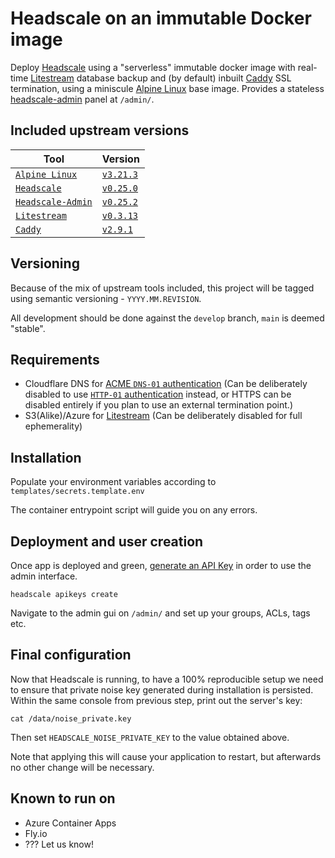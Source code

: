 # Headscale on an immutable Docker image

Deploy [Headscale][headscale] using a "serverless" immutable docker image with real-time [Litestream][litestream] database backup and (by default) inbuilt [Caddy][caddy] SSL termination, using a miniscule [Alpine Linux][alpine-linux] base image. Provides a stateless [headscale-admin][headscale-admin] panel at `/admin/`.

## Included upstream versions

| Tool | Version |
|---|---|
| [`Alpine Linux`][alpine-linux] | [`v3.21.3`](https://git.alpinelinux.org/aports/log/?h=v3.21.3)
| [`Headscale`][headscale] | [`v0.25.0`](https://github.com/juanfont/headscale/releases/tag/v0.25.0) |
| [`Headscale-Admin`][headscale-admin] | [`v0.25.2`](https://github.com/GoodiesHQ/headscale-admin/releases/tag/v0.25.2) |
| [`Litestream`][litestream] | [`v0.3.13`](https://github.com/benbjohnson/litestream/releases/tag/v0.3.13) |
| [`Caddy`][caddy] | [`v2.9.1`](https://github.com/caddyserver/caddy/releases/tag/v2.9.1) |


## Versioning

Because of the mix of upstream tools included, this project will be tagged using semantic versioning - `YYYY.MM.REVISION`.

All development should be done against the `develop` branch, `main` is deemed "stable".

## Requirements

* Cloudflare DNS for [ACME `DNS-01` authentication][dns-01-challenge] (Can be deliberately disabled to use [`HTTP-01` authentication][http-01-challenge] instead, or HTTPS can be disabled entirely if you plan to use an external termination point.)
* S3(Alike)/Azure for [Litestream][litestream] (Can be deliberately disabled for full ephemerality)

## Installation

Populate your environment variables according to `templates/secrets.template.env`

The container entrypoint script will guide you on any errors.

## Deployment and user creation

Once app is deployed and green, [generate an API Key][headscale-usage] in order to use the admin interface.

```console
headscale apikeys create
```

Navigate to the admin gui on `/admin/` and set up your groups, ACLs, tags etc.

## Final configuration

Now that Headscale is running, to have a 100% reproducible setup we need to ensure that private noise key generated during installation is persisted. Within the same console from previous step, print out the server's key:

```console
cat /data/noise_private.key
```

Then set `HEADSCALE_NOISE_PRIVATE_KEY` to the value obtained above.

Note that applying this will cause your application to restart, but afterwards no other change will be necessary.

## Known to run on

* Azure Container Apps
* Fly.io
* ??? Let us know!

[headscale]: https://github.com/juanfont/headscale
[litestream]: https://litestream.io/
[headscale-admin]: https://github.com/GoodiesHQ/headscale-admin
[alpine-linux]: https://www.alpinelinux.org/
[dns-01-challenge]: https://letsencrypt.org/docs/challenge-types/#dns-01-challenge
[http-01-challenge]: https://letsencrypt.org/docs/challenge-types/#http-01-challenge
[headscale-usage]: https://headscale.net/stable/ref/remote-cli/#create-an-api-key
[caddy]: https://caddyserver.com/

